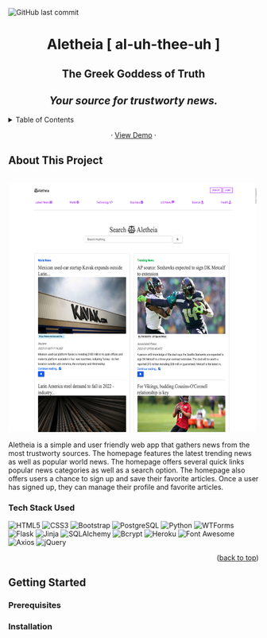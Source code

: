 ![GitHub last commit](https://img.shields.io/github/last-commit/XuXaO415/Capstone_1.2)


# <div align='center'>Aletheia [ al-uh-thee-uh ]</div>

## <div align="center">The Greek Goddess of Truth</div>

## <div align='center'>_Your source for trustworty news._</div>


  <!-- TABLE OF CONTENTS -->
<details>
  <summary>Table of Contents</summary>
  <ol>
    <li>
      <a href="#about-the-project">About This Project</a>
      <ul>
        <li><a href="#tech-stack-used">Tech Stack Used</a></li>
      </ul>
    </li>
    <li>
      <a href="#getting-started">Getting Started</a>
      <ul>
        <li><a href="#prerequisites">Prerequisites</a></li>
        <li><a href="#installation">Installation</a></li>
      </ul>
    </li>
  </ol>
</details>


  <p align="center">
       · <a href="https://aletheia-news.herokuapp.com/" target="_blank">View Demo</a> ·
  </p>



<!-- ABOUT THE PROJECT -->
## About This Project

<br />
<div align="left">
  <a href="https://aletheia-news.herokuapp.com/">
    <img src="img/aletheia.jpeg" alt="screenshot" width="500" height="500">
  </a> 
  </div>

Aletheia is a simple and user friendly web app that gathers news from the most trustworty sources.
The homepage features the latest trending news as well as popular world news. The homepage offers several quick links popular news categories as well as a search option. 
The homepage also offers users a chance to sign up and save their favorite articles. Once a user has signed up, they can manage their profile and favorite articles.





### Tech Stack Used

![HTML5](https://img.shields.io/badge/HTML5-E34F26?style=for-the-badge&logo=html5&logoColor=white)
![CSS3](https://img.shields.io/badge/CSS3-1572B6?style=for-the-badge&logo=css3&logoColor=white)
![Bootstrap](https://img.shields.io/badge/Bootstrap-563D7C?style=for-the-badge&logo=bootstrap&logoColor=white)
![PostgreSQL](https://img.shields.io/badge/PostgreSQL-316192?style=for-the-badge&logo=postgresql&logoColor=white)
![Python](https://img.shields.io/badge/Pyhton-186489?style=for-the-badge&logo=python&logoColor=white)
![WTForms](https://img.shields.io/badge/WTForms-000000?style=for-the-badge&logo=wtforms&logoColor=white)
![Flask](https://img.shields.io/badge/Flask-186489?style=for-the-badge&logo=flask&logoColor=black)
![Jinja](https://img.shields.io/badge/Jinja-186489?style=for-the-badge&logo=jinja&logoColor=black)
![SQLAlchemy](https://img.shields.io/badge/SQLAlchemy-186489?style=for-the-badge&logo=sqlalchemy&logoColor=white)
![Bcrypt](https://img.shields.io/badge/Bcrypt-186489?style=for-the-badge&logo=bcrypt&logoColor=white)
![Heroku](https://img.shields.io/badge/heroku-186489?style=for-the-badge&logo=heroku&logoColor=purple)
![Font Awesome](https://img.shields.io/badge/fontawesome-186489?style=for-the-badge&logo=fontawesome&logoColor=white)
![Axios](https://img.shields.io/badge/axios-186489?style=for-the-badge&logo=axios&logoColor=white)
![jQuery](https://img.shields.io/badge/jquery-186489?style=for-the-badge&logo=jquery&logoColor=white)



<p align="right">(<a href="#top">back to top</a>)</p>



<!-- GETTING STARTED -->
## Getting Started



### Prerequisites



### Installation







<!-- # <div align='center'>Aletheia</div>
## <div align='center'>_Your source for trustworty news._</div>
## <div align='center'> Try app here: https://aletheia-news.herokuapp.com/ </div>




Aletheia is ia user friendly web app that gathers news from the most trustworty sources.
The homepage features the latest trending news as well as popular world news. The homepage offers several quick links popular news categories as well as a search option. The homepage also offers users a chance to sign up and save their favorite articles. Once a user has signed up, they can manage their profile and favorite articles.

This project uses data from:

- [Google News API](https://newsapi.org/)
- [Hoaxy API](https://rapidapi.com/truthy/api/hoaxy/)
## Features

- Simple user interface
- Search option allows user to search any article they like
- Bcrypt hashes user password, authenticates and validates user account
- User can favorite and unfavorite articles of interest
- User can manage their profile


## 🖥️ Technology Stack: 

![HTML5](https://img.shields.io/badge/HTML5-E34F26?style=for-the-badge&logo=html5&logoColor=white)
![CSS3](https://img.shields.io/badge/CSS3-1572B6?style=for-the-badge&logo=css3&logoColor=white)
![Bootstrap](https://img.shields.io/badge/Bootstrap-563D7C?style=for-the-badge&logo=bootstrap&logoColor=white)
![PostgreSQL](https://img.shields.io/badge/PostgreSQL-316192?style=for-the-badge&logo=postgresql&logoColor=white)
![Python](https://img.shields.io/badge/Pyhton-186489?style=for-the-badge&logo=python&logoColor=white)
![WTForms](https://img.shields.io/badge/WTForms-000000?style=for-the-badge&logo=wtforms&logoColor=white)
![Flask](https://img.shields.io/badge/Flask-186489?style=for-the-badge&logo=flask&logoColor=white)
![Jinja](https://img.shields.io/badge/Jinja-186489?style=for-the-badge&logo=jinja&logoColor=white)
![SQLAlchemy](https://img.shields.io/badge/SQLAlchemy-186489?style=for-the-badge&logo=sqlalchemy&logoColor=white)
![Bcrypt](https://img.shields.io/badge/Bcrypt-186489?style=for-the-badge&logo=bcrypt&logoColor=white) -->


